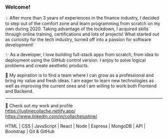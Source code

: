 ### Welcome!

:bulb: After more than 3 years of experiences in the finance industry, I decided to step out of the comfort zone and learn programming from scratch on my own during 2020. Taking advantage of the lockdown, I acquired skills through online training, certifications and lots of projects! What started out as curiosity for the tech industry, turned off into a passion for software development!

:sparkles: As a developer, I love building full-stack apps from scratch, from idea to deployment using the GitHub control version. I enjoy to solve logical problems and create aesthetic products.

🌱 My aspiration is to find a team where I can grow as a professional and bring my value and fresh ideas. I am eager to learn new technologies as well as improving the current ones and I am willing to work both Frontend and Backend.

---

💬 Check out my work and profile
<br />
https://justinecollache.netlify.app/
<br />
https://www.linkedin.com/in/collachejustine/

HTML | CSS | JavaScript | React | Node | Express | MongoDB | API | Bootstrap | Git & GitHub
